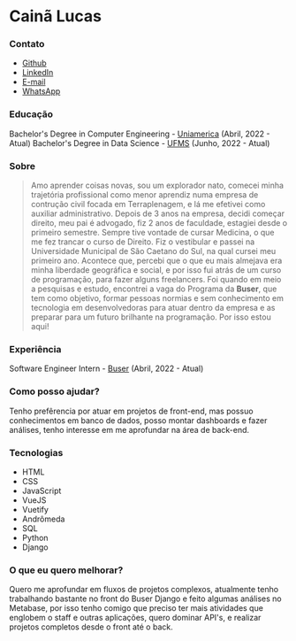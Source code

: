 # Cainã Lucas

### Contato

* [Github](https://github.com/cainlucas)
* [LinkedIn](https://www.linkedin.com/in/cainlucas/)
* [E-mail](mailto:cainam1@hotmail.com)
* [WhatsApp](https://wa.me/5511992560660)

### Educação

Bachelor's Degree in Computer Engineering - [Uniamerica](https://uniamerica.br/) (Abril, 2022 - Atual)
Bachelor's Degree in Data Science - [UFMS](https://www.ufms.br//) (Junho, 2022 - Atual)

### Sobre

> Amo aprender coisas novas, sou um explorador nato, comecei minha trajetória profissional como menor aprendiz numa empresa de contrução civil focada em Terraplenagem, e lá me efetivei como auxiliar administrativo. Depois de 3 anos na empresa, decidi começar direito, meu pai é advogado, fiz 2 anos de faculdade, estagiei desde o primeiro semestre. Sempre tive vontade de cursar Medicina, o que me fez trancar o curso de Direito. Fiz o vestibular e passei na Universidade Municipal de São Caetano do Sul, na qual cursei meu primeiro ano. Acontece que, percebi que o que eu mais almejava era minha liberdade geográfica e social, e por isso fui atrás de um curso de programação, para fazer alguns freelancers. Foi quando em meio a pesquisas e estudo, encontrei a vaga do Programa da <strong>Buser</strong>, que tem como objetivo, formar pessoas normias e sem conhecimento em tecnologia em desenvolvedoras para atuar dentro da empresa e as preparar para um futuro brilhante na programação. Por isso estou aqui!
### Experiência

Software Engineer Intern - [Buser](https://www.buser.com.br) (Abril, 2022 - Atual)

### Como posso ajudar?

Tenho prefêrencia por atuar em projetos de front-end, mas possuo conhecimentos em banco de dados, posso montar dashboards e fazer análises, tenho interesse em me aprofundar na área de back-end. <br>

### Tecnologias

* HTML
* CSS
* JavaScript
* VueJS
* Vuetify
* Andrômeda
* SQL
* Python
* Django

### O que eu quero melhorar?

Quero me aprofundar em fluxos de projetos complexos, atualmente tenho trabalhando bastante no front do Buser Django e feito algumas análises no Metabase, por isso tenho comigo que preciso ter mais atividades que englobem o staff e outras aplicações, quero dominar API's, e realizar projetos completos desde o front até o back. <br>